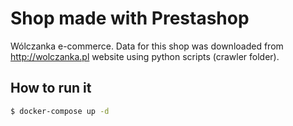 # Shop made with Prestashop

Wólczanka e-commerce. Data for this shop was downloaded from http://wolczanka.pl website using python scripts (crawler folder).

## How to run it
```bash
$ docker-compose up -d
```
